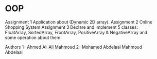 # OOP
Assignment 1 Application about (Dynamic 2D array).
Assignment 2 Online Shopping System 
Assignment 3 Declare and implement 5 classes: FloatArray, SortedArray, FrontArray, PositiveArray & NegativeArray and some operation about them.

Authors
1- Ahmed Ali Ali Mahmoud 
2- Mohamed Abdelaal Mahmoud Abdelaal
